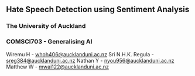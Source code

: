 ## Hate Speech Detection using Sentiment Analysis
### The University of Auckland
### COMSCI703 - Generalising AI

Wiremu H - whoh406@aucklanduni.ac.nz
Sri N.H.K. Regula - sreg384@aucklanduni.ac.nz
Nathan Y - nyou956@aucklanduni.ac.nz 
Matthew W - mwai122@aucklanduni.ac.nz
